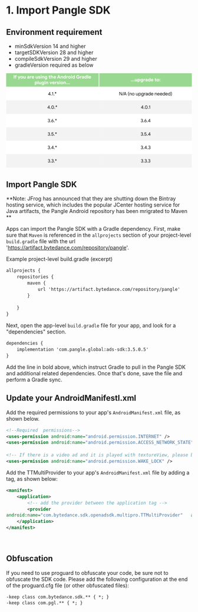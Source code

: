 # 1. Import Pangle SDK

## Environment requirement
- minSdkVersion 14 and higher
- targetSDKVersion 28 and higher
- compileSdkVersion 29 and higher
- gradleVersion required as below

<img src="https://github.com/JohnnyWangMiura/Pangle-Android-SDK-Integration-Guideline/blob/main/gradle.png" />

## Import Pangle SDK

**Note: JFrog has announced that they are shutting down the Bintray hosting service, which includes the popular JCenter hosting service for Java artifacts, the Pangle Android repository has been mrigrated to Maven **

Apps can import the Pangle SDK with a Gradle dependency. First, make sure that `Maven` is referenced in the `allprojects` section of your project-level `build.gradle` file with the url 'https://artifact.bytedance.com/repository/pangle'.

Example project-level build.gradle (excerpt)
```XML
allprojects {
    repositories {
        maven {
            url 'https://artifact.bytedance.com/repository/pangle'
        }

    }
}
```

Next, open the app-level `build.gradle` file for your app, and look for a "dependencies" section.
```XML
dependencies {
    implementation 'com.pangle.global:ads-sdk:3.5.0.5'
}
```

Add the line in bold above, which instruct Gradle to pull in the Pangle SDK and additional related dependencies. Once that's done, save the file and perform a Gradle sync.

## Update your AndroidManifestl.xml
Add the required permissions to your app's `AndroidManifest.xml` file, as shown below.
```XML
<!--Required  permissions-->
<uses-permission android:name="android.permission.INTERNET" />
<uses-permission android:name="android.permission.ACCESS_NETWORK_STATE" />

<!-- If there is a video ad and it is played with textureView, please be sure to add this, otherwise a black screen will appear -->
<uses-permission android:name="android.permission.WAKE_LOCK" />
```

Add the TTMultiProvider to your app's `AndroidManifest.xml` file by adding a <provider> tag, as shown below:
  
```XML
<manifest>
    <application>
        <!-- add the provider between the application tag -->
        <provider    
android:name="com.bytedance.sdk.openadsdk.multipro.TTMultiProvider"   android:authorities="${applicationId}.TTMultiProvider"   android:exported="false" />
    </application>
</manifest>

  
```  

## Obfuscation
If you need to use proguard to obfuscate your code, be sure not to obfuscate the SDK code. Please add the following configuration at the end of the proguard.cfg file (or other obfuscated files):
```XML
-keep class com.bytedance.sdk.** { *; }
-keep class com.pgl.** { *; }
```

